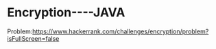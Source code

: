 # Encryption----JAVA
Problem:https://www.hackerrank.com/challenges/encryption/problem?isFullScreen=false
